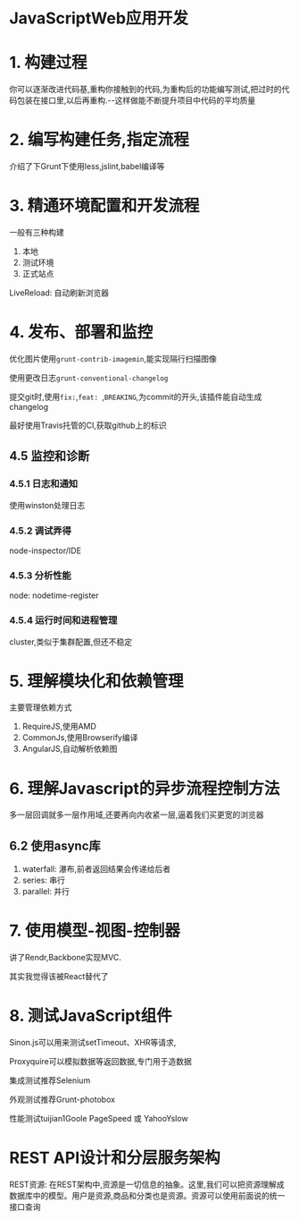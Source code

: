 # JavaScriptWeb应用开发

# 1. 构建过程

你可以逐渐改进代码基,重构你接触到的代码,为重构后的功能编写测试,把过时的代码包装在接口里,以后再重构.--这样做能不断提升项目中代码的平均质量

# 2. 编写构建任务,指定流程

介绍了下Grunt下使用less,jslint,babel编译等

# 3. 精通环境配置和开发流程

一般有三种构建

1. 本地
2. 测试环境
3. 正式站点

LiveReload: 自动刷新浏览器

# 4. 发布、部署和监控

优化图片使用`grunt-contrib-imagemin`,能实现隔行扫描图像

使用更改日志`grunt-conventional-changelog`

提交git时,使用`fix:`,`feat: `,`BREAKING`,为commit的开头,该插件能自动生成changelog

最好使用Travis托管的CI,获取github上的标识

## 4.5 监控和诊断

### 4.5.1 日志和通知

使用winston处理日志

### 4.5.2 调试弄得

node-inspector/IDE

### 4.5.3 分析性能

node: nodetime-register

### 4.5.4 运行时间和进程管理

cluster,类似于集群配置,但还不稳定

# 5. 理解模块化和依赖管理

主要管理依赖方式

1. RequireJS,使用AMD
2. CommonJs,使用Browserify编译
3. AngularJS,自动解析依赖图

# 6. 理解Javascript的异步流程控制方法

多一层回调就多一层作用域,还要再向内收紧一层,逼着我们买更宽的浏览器

## 6.2 使用async库

1. waterfall: 瀑布,前者返回结果会传递给后者
2. series: 串行
3. parallel: 并行

# 7. 使用模型-视图-控制器

讲了Rendr,Backbone实现MVC.

其实我觉得该被React替代了

# 8. 测试JavaScript组件

Sinon.js可以用来测试setTimeout、XHR等请求,

Proxyquire可以模拟数据等返回数据,专门用于造数据

集成测试推荐Selenium

外观测试推荐Grunt-photobox

性能测试tuijian1Goole PageSpeed 或 YahooYslow
 
 # REST API设计和分层服务架构
 
 REST资源: 在REST架构中,资源是一切信息的抽象。这里,我们可以把资源理解成数据库中的模型。用户是资源,商品和分类也是资源。资源可以使用前面说的统一接口查询
 
 